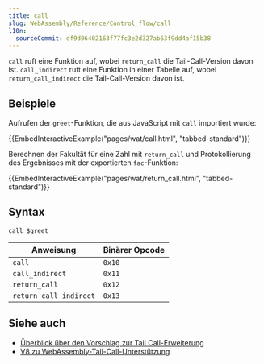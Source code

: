 ```yaml
---
title: call
slug: WebAssembly/Reference/Control_flow/call
l10n:
  sourceCommit: df9d06402163f77fc3e2d327ab63f9dd4af15b38
---
```


`call` ruft eine Funktion auf, wobei `return_call` die Tail-Call-Version davon ist. `call_indirect` ruft eine Funktion in einer Tabelle auf, wobei `return_call_indirect` die Tail-Call-Version davon ist.

## Beispiele

Aufrufen der `greet`-Funktion, die aus JavaScript mit `call` importiert wurde:

{{EmbedInteractiveExample("pages/wat/call.html", "tabbed-standard")}}

Berechnen der Fakultät für eine Zahl mit `return_call` und Protokollierung des Ergebnisses mit der exportierten `fac`-Funktion:

{{EmbedInteractiveExample("pages/wat/return_call.html", "tabbed-standard")}}

## Syntax

```wasm
call $greet
```

| Anweisung              | Binärer Opcode |
| ---------------------- | -------------- |
| `call`                 | `0x10`         |
| `call_indirect`        | `0x11`         |
| `return_call`          | `0x12`         |
| `return_call_indirect` | `0x13`         |

## Siehe auch

- [Überblick über den Vorschlag zur Tail Call-Erweiterung](https://github.com/WebAssembly/tail-call/blob/main/proposals/tail-call/Overview.md)
- [V8 zu WebAssembly-Tail-Call-Unterstützung](https://v8.dev/blog/wasm-tail-call)
